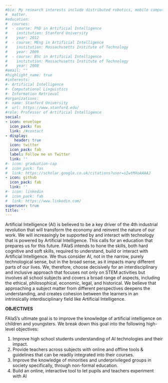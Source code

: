 ```yaml
---
#bio: My research interests include distributed robotics, mobile computing and programmable
#  matter.
#education:
#  courses:
#  - course: PhD in Artificial Intelligence
#    institution: Stanford University
#    year: 2012
#  - course: MEng in Artificial Intelligence
#    institution: Massachusetts Institute of Technology
#    year: 2009
#  - course: BSc in Artificial Intelligence
#    institution: Massachusetts Institute of Technology
#    year: 2008
#email: ""
#highlight_name: true
#interests:
#- Artificial Intelligence
#- Computational Linguistics
#- Information Retrieval
#organizations:
#- name: Stanford University
#  url: https://www.stanford.edu/
#role: Professor of Artificial Intelligence
social:
- icon: envelope
  icon_pack: fas
  link: /#contact
- display:
    header: true
  icon: twitter
  icon_pack: fab
  label: Follow me on Twitter
  link: ''
#- icon: graduation-cap
#  icon_pack: fas
#  link: https://scholar.google.co.uk/citations?user=sIwtMXoAAAAJ
- icon: github
  icon_pack: fab
  link: ''
#- icon: linkedin
#  icon_pack: fab
#  link: https://www.linkedin.com/
superuser: true
title: ''
---
```


Artificial Intelligence (AI) is believed to be a key driver of the 4th industrial revolution that will transform the economy and reinvent the nature of our work. We will increasingly be supported by and interact with technology that is powered by Artificial Intelligence. This calls for an education that prepares us for this future. 
FAIaS intends to hone the skills, both hard cognitive and soft skills, required to understand, build or interact with Artificial Intelligence. We thus consider AI, not in the narrow, purely technological sense, but in the broad sense, as it impacts many different parts of our lives. We, therefore, choose decisively for an interdisciplinary and inclusive approach that focuses not only on STEM activities but involves all school subjects and covers a broad range of aspects, including the ethical, philosophical, economic, legal, and historical. We believe that approaching a subject matter from different perspectives deepens the understanding, and creates cohesion between the learners in an intrinsically interdisciplinary field like Artificial Intelligence.

**OBJECTIVES**

FAIaS’s ultimate goal is to improve the knowledge of artificial intelligence on children and youngsters. We break down this goal into the following high-level objectives:
1. Improve high school students understanding of AI technologies and their impact.
2. Provide teachers across subjects with online and offline tools & guidelines that can be readily integrated into their courses.
3. Improve the knowledge of minorities and underprivileged groups in society specifically, through non-formal education.
4. Build an online, interactive tool to let pupils and teachers experiment with AI


<!--{{< icon name="download" pack="fas" >}} Download my {{< staticref "uploads/resume.pdf" "newtab" >}}resumé{{< /staticref >}}.-->
